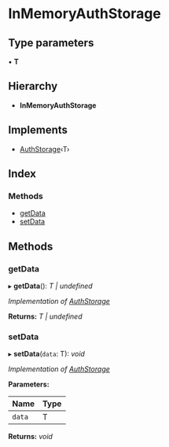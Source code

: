 # InMemoryAuthStorage

## Type parameters

▪ **T**

## Hierarchy

* **InMemoryAuthStorage**

## Implements

* [AuthStorage](../interfaces/authstorage.md)‹T›

## Index

### Methods

* [getData](inmemoryauthstorage.md#getdata)
* [setData](inmemoryauthstorage.md#setdata)

## Methods

### getData

▸ **getData**\(\): _T \| undefined_

_Implementation of_ [_AuthStorage_](../interfaces/authstorage.md)

**Returns:** _T \| undefined_

### setData

▸ **setData**\(`data`: T\): _void_

_Implementation of_ [_AuthStorage_](../interfaces/authstorage.md)

**Parameters:**

| Name | Type |
| :--- | :--- |
| `data` | T |

**Returns:** _void_

